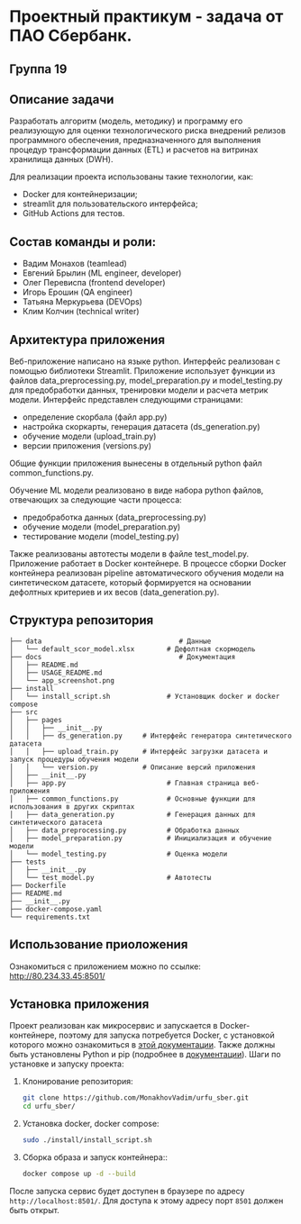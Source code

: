 # Проектный практикум - задача от ПАО Сбербанк. 
## Группа 19

## Описание задачи

Разработать алгоритм (модель, методику) и программу его реализующую для оценки технологического риска внедрений релизов программного обеспечения, предназначенного для выполнения процедур трансформации данных (ETL) и расчетов на витринах хранилища данных (DWH).

Для реализации проекта использованы такие технологии, как:
- Docker для контейнеризации;
- streamlit для пользовательского интерфейса;
- GitHub Actions для тестов.
  
## Состав команды и роли:
 - Вадим Монахов (teamlead)
 - Евгений Брылин (ML engineer, developer)
 - Олег Перевиспа (frontend developer)
 - Игорь Ерошин (QA engineer)
 - Татьяна Меркурьева (DEVOps)
 - Клим Колчин (technical writer)


## Архитектура приложения

Веб-приложение написано на языке python. Интерфейс реализован с помощью библиотеки Streamlit. Приложение использует функции из файлов data_preprocessing.py, model_preparation.py и model_testing.py для предобработки данных, тренировки модели и расчета метрик модели.
Интерфейс представлен следующими страницами: 
- определение скорбала (файл app.py)
- настройка скоркарты, генерация датасета (ds_generation.py)
- обучение модели (upload_train.py)
- версии приложения (versions.py)

Общие функции приложения вынесены в отдельный python файл common_functions.py. 

Обучение ML модели реализовано в виде набора python файлов, отвечающих за следующие части процесса:
- предобработка данных (data_preprocessing.py)
- обучение модели (model_preparation.py)
- тестирование модели (model_testing.py)

Также реализованы автотесты модели в файле test_model.py.
Приложение работает в Docker контейнере. В процессе сборки Docker контейнера реализован pipeline автоматического обучения модели на синтетическом датасете, который формируется на основании дефолтных критериев и их весов (data_generation.py). 



## Структура репозитория

```plaintext
├── data                                  # Данные
│   └── default_scor_model.xlsx        # Дефолтная скормодель
├── docs                                  # Документация
│   ├── README.md
│   ├── USAGE_README.md
│   └── app_screenshot.png
├── install
│   └── install_script.sh              # Установщик docker и docker compose
├── src
│   ├── pages
│   │   ├── __init__.py
│   │   ├── ds_generation.py     # Интерфейс генератора синтетического датасета
│   │   ├── upload_train.py      # Интерфейс загрузки датасета и запуск процедуры обучения модели
│   │   └── version.py           # Описание версий приложения
│   ├── __init__.py
│   ├── app.py                         # Главная страница веб-приложения
│   ├── common_functions.py            # Основные функции для использования в других скриптах
│   ├── data_generation.py             # Генерация данных для синтетического датасета
│   ├── data_preprocessing.py          # Обработка данных
│   ├── model_preparation.py           # Инициализация и обучение модели
│   └── model_testing.py               # Оценка модели
├── tests
│   ├── __init__.py
│   └── test_model.py                  # Автотесты
├── Dockerfile
├── README.md
├── __init__.py
├── docker-compose.yaml
└── requirements.txt
```

## Использование приоложения 
Ознакомиться с приложением можно по ссылке: http://80.234.33.45:8501/

## Установка приложения 
Проект реализован как микросервис и запускается в Docker-контейнере, поэтому для запуска потребуется Docker, с установкой которого можно ознакомиться в [этой документации](https://docs.docker.com/). Также должны быть установлены Python и pip (подробнее в [документации](https://docs.python.org/3/)). Шаги по установке и запуску проекта:

1. Клонирование репозитория:
   ```bash
   git clone https://github.com/MonakhovVadim/urfu_sber.git
   cd urfu_sber/
   ```

2. Установка docker, docker compose:
   ```bash
   sudo ./install/install_script.sh
   ```

3. Сборка образа и запуск контейнера::
   ```bash
   docker compose up -d --build
   ```

После запуска сервис будет доступен в браузере по адресу ```http://localhost:8501/```. Для доступа к этому адресу порт ```8501``` должен быть открыт.
